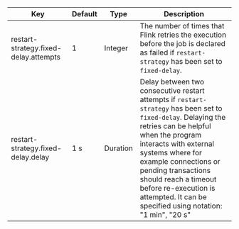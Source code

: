 | Key | Default | Type | Description |
|-----|---------|------|-------------|
| restart-strategy.fixed-delay.attempts | 1 | Integer | The number of times that Flink retries the execution before the job is declared as failed if `restart-strategy` has been set to `fixed-delay`. |
| restart-strategy.fixed-delay.delay | 1 s | Duration | Delay between two consecutive restart attempts if `restart-strategy` has been set to `fixed-delay`. Delaying the retries can be helpful when the program interacts with external systems where for example connections or pending transactions should reach a timeout before re-execution is attempted. It can be specified using notation: "1 min", "20 s" |
